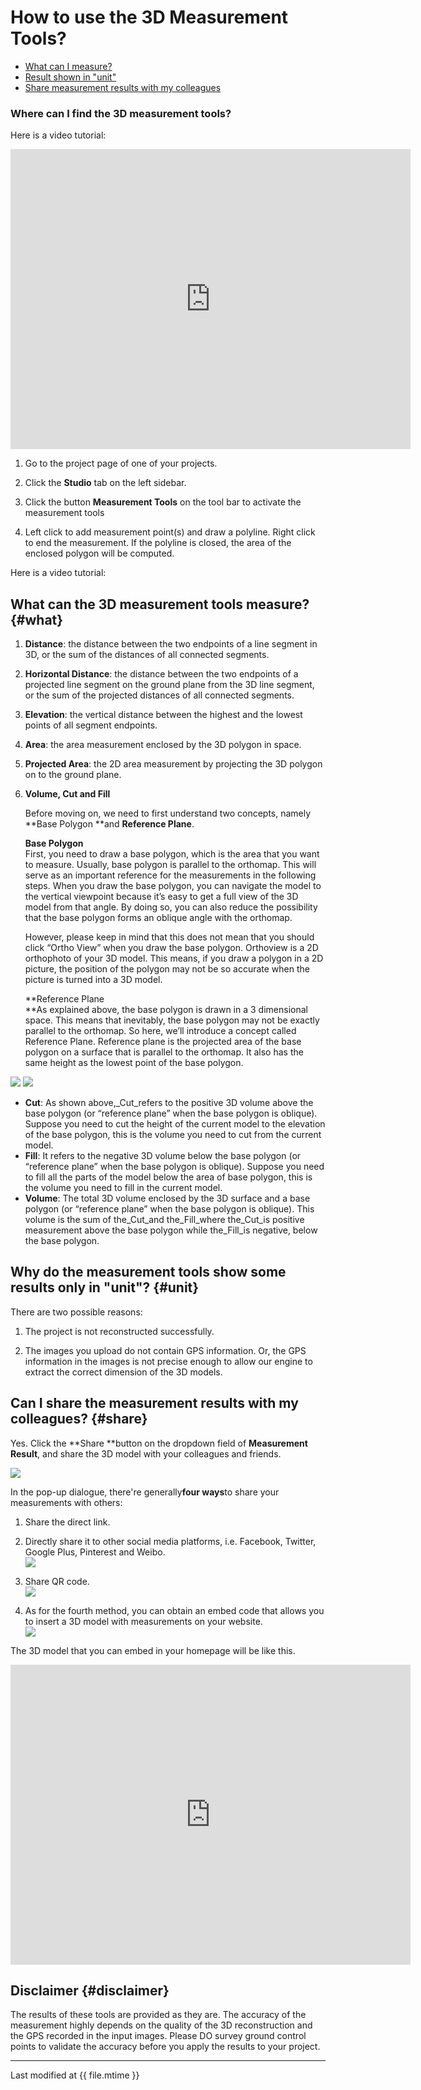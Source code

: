 # How to use the 3D Measurement Tools?

* [What can I measure?](#what)
* [Result shown in "unit"](#unit)
* [Share measurement results with my colleagues](#share)

### Where can I find the 3D measurement tools?


Here is a video tutorial:

<iframe width="640" height="480" src="https://www.youtube.com/embed/5knIajH5fM0" frameborder="0" allow="autoplay; encrypted-media" allowfullscreen></iframe>


1. Go to the project page of one of your projects.

2. Click the **Studio** tab on the left sidebar.

3. Click the button **Measurement Tools** on the tool bar to activate the measurement tools

4. Left click to add measurement point\(s\) and draw a polyline. Right click to end the measurement. If the polyline is closed, the area of the enclosed polygon will be computed.


Here is a video tutorial:


## What can the 3D measurement tools measure? {#what}

1. **Distance**: the distance between the two endpoints of a line segment in 3D, or the sum of the distances of all connected segments.

2. **Horizontal Distance**: the distance between the two endpoints of a projected line segment on the ground plane from the 3D line segment, or the sum of the projected distances of all connected segments.

3. **Elevation**: the vertical distance between the highest and the lowest points of all segment endpoints.

4. **Area**: the area measurement enclosed by the 3D polygon in space.

5. **Projected Area**: the 2D area measurement by projecting the 3D polygon on to the ground plane.

6. **Volume, Cut and Fill**

   Before moving on, we need to first understand two concepts, namely **Base Polygon **and **Reference Plane**.

   **Base Polygon**  
   First, you need to draw a base polygon, which is the area that you want to measure. Usually, base polygon is parallel to the orthomap. This will serve as an important reference for the measurements in the following steps. When you draw the base polygon, you can navigate the model to the vertical viewpoint because it’s easy to get a full view of the 3D model from that angle. By doing so, you can also reduce the possibility that the base polygon forms an oblique angle with the orthomap.

   However, please keep in mind that this does not mean that you should click “Ortho View” when you draw the base polygon. Orthoview is a 2D orthophoto of your 3D model. This means, if you draw a polygon in a 2D picture, the position of the polygon may not be so accurate when the picture is turned into a 3D model.

   **Reference Plane        
   **As explained above, the base polygon is drawn in a 3 dimensional space. This means that inevitably, the base polygon may not be exactly parallel to the orthomap. So here, we’ll introduce a concept called Reference Plane. Reference plane is the projected area of the base polygon on a surface that is parallel to the orthomap. It also has the same height as the lowest point of the base polygon.

![](../assets/eng-cut-fill.PNG)
![](../assets/eng-cut-fill-illustration.png)

* **Cut**: As shown above,\_Cut\_refers to the positive 3D volume above the base polygon \(or “reference plane” when the base polygon is oblique\). Suppose you need to cut the height of the current model to the elevation of the base polygon, this is the volume you need to cut from the current model.
* **Fill**: It refers to the negative 3D volume below the base polygon \(or “reference plane” when the base polygon is oblique\). Suppose you need to fill all the parts of the model below the area of base polygon, this is the volume you need to fill in the current model.
* **Volume**: The total 3D volume enclosed by the 3D surface and a base polygon \(or “reference plane” when the base polygon is oblique\). This volume is the sum of the\_Cut\_and the\_Fill\_where the\_Cut\_is positive measurement above the base polygon while the\_Fill\_is negative, below the base polygon.

## Why do the measurement tools show some results only in "unit"? {#unit}

There are two possible reasons:

1. The project is not reconstructed successfully.

2. The images you upload do not contain GPS information. Or, the GPS information in the images is not precise enough to allow our engine to extract the correct dimension of the 3D models.

## Can I share the measurement results with my colleagues? {#share}

Yes. Click the **Share **button on the dropdown field of **Measurement Result**, and share the 3D model with your colleagues and friends.

![](../assets/eng-share-measure.png)

In the pop-up dialogue, there're generally**four ways**to share your measurements with others:

1. Share the direct link.
2. Directly share it to other social media platforms, i.e. Facebook, Twitter, Google Plus, Pinterest and Weibo.  
   ![](../assets/eng-share-popup-method1-2.png)

3. Share QR code.  
   ![](../assets/eng-share-popup-method3.png)

4. As for the fourth method, you can obtain an embed code that allows you to insert a 3D model with measurements on your website.  
![](../assets/eng-share-popup-method4.png)

The 3D model that you can embed in your homepage will be like this.

<iframe src="https://site.altizure.com/project/590c784c1225725be9d360db/model/embed?map=5abdda90f9170d1c6d42a174#autoplay=false" style="border:none;width:640px;height:480px"></iframe>


## Disclaimer {#disclaimer}

The results of these tools are provided as they are. The accuracy of the measurement highly depends on the quality of the 3D reconstruction and the GPS recorded in the input images. Please DO survey ground control points to validate the accuracy before you apply the results to your project.

---

Last modified at {{ file.mtime }}

